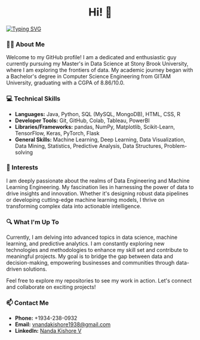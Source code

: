 <h1 align="center"> Hi! 👋</h1>
<a href="https://git.io/typing-svg">
  <img src="https://readme-typing-svg.herokuapp.com?font=Fira+Code&color=yellow&duration=4000&pause=400&center=true&width=830&lines=I'm+Nanda+Kishore+Vuppili;Data+Aficionado;Student+%40+Stony+Brook+University;Nice+to+meet+you+!" alt="Typing SVG" />
</a>
<!-- <h3 align="center"> Student @ Stony Brook University </h3> -->



### 🧑‍🎓 About Me
Welcome to my GitHub profile! I am a dedicated and enthusiastic guy currently pursuing my Master's in Data Science at Stony Brook University, where I am exploring the frontiers of data. My academic journey began with a Bachelor's degree in Computer Science Engineering from GITAM University, graduating with a CGPA of 8.86/10.0.

### 💻 Technical Skills
- **Languages:** Java, Python, SQL (MySQL, MongoDB), HTML, CSS, R
- **Developer Tools:** Git, GitHub, Colab, Tableau, PowerBI
- **Libraries/Frameworks:** pandas, NumPy, Matplotlib, Scikit-Learn, TensorFlow, Keras, PyTorch, Flask
- **General Skills:** Machine Learning, Deep Learning, Data Visualization, Data Mining, Statistics, Predictive Analysis, Data Structures, Problem-solving

### 🌟 Interests
I am deeply passionate about the realms of Data Engineering and Machine Learning Engineering. My fascination lies in harnessing the power of data to drive insights and innovation. Whether it's designing robust data pipelines or developing cutting-edge machine learning models, I thrive on transforming complex data into actionable intelligence.

### 🔍 What I'm Up To
Currently, I am delving into advanced topics in data science, machine learning, and predictive analytics. I am constantly exploring new technologies and methodologies to enhance my skill set and contribute to meaningful projects. My goal is to bridge the gap between data and decision-making, empowering businesses and communities through data-driven solutions.

Feel free to explore my repositories to see my work in action. Let's connect and collaborate on exciting projects!

### 📫 Contact Me
- **Phone:** +1934-238-0932
- **Email:** [vnandakishore1938@gmail.com](mailto:vnandakishore1938@gmail.com)
- **LinkedIn:** [Nanda Kishore V](https://www.linkedin.com/in/nanda-kishore-v)



<!--
**nanda1045/nanda1045** is a ✨ _special_ ✨ repository because its `README.md` (this file) appears on your GitHub profile.

Here are some ideas to get you started:

- 🔭 I’m currently working on ...
- 🌱 I’m currently learning ...
- 👯 I’m looking to collaborate on ...
- 🤔 I’m looking for help with ...
- 💬 Ask me about ...
- 📫 How to reach me: ...
- 😄 Pronouns: ...
- ⚡ Fun fact: ...
-->
